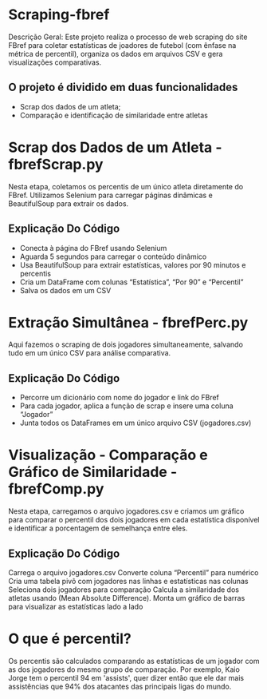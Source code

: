 # Scraping-fbref

Descrição Geral: Este projeto realiza o processo de web scraping do site FBref para coletar estatísticas de joadores de futebol (com ênfase na métrica de percentil), organiza os dados em arquivos CSV e gera visualizações comparativas.

## O projeto é dividido em duas funcionalidades
- Scrap dos dados de um atleta;
- Comparação e identificação de similaridade entre atletas



# Scrap dos Dados de um Atleta - fbrefScrap.py
Nesta etapa, coletamos os percentis de um único atleta diretamente do FBref.
Utilizamos Selenium para carregar páginas dinâmicas e BeautifulSoup para extrair os dados.

## Explicação Do Código
- Conecta à página do FBref usando Selenium
- Aguarda 5 segundos para carregar o conteúdo dinâmico
- Usa BeautifulSoup para extrair estatísticas, valores por 90 minutos e percentis
- Cria um DataFrame com colunas “Estatística”, “Por 90” e “Percentil”
- Salva os dados em um CSV



# Extração Simultânea - fbrefPerc.py
Aqui fazemos o scraping de dois jogadores simultaneamente, salvando tudo em um único CSV para análise comparativa.

## Explicação Do Código
- Percorre um dicionário com nome do jogador e link do FBref
- Para cada jogador, aplica a função de scrap e insere uma coluna “Jogador”
- Junta todos os DataFrames em um único arquivo CSV (jogadores.csv)


# Visualização - Comparação e Gráfico de Similaridade - fbrefComp.py
Nesta etapa, carregamos o arquivo jogadores.csv e criamos um gráfico para comparar o percentil dos dois jogadores em cada estatística disponível e identificar a porcentagem de semelhança entre eles.

## Explicação Do Código
Carrega o arquivo jogadores.csv
Converte coluna “Percentil” para numérico
Cria uma tabela pivô com jogadores nas linhas e estatísticas nas colunas
Seleciona dois jogadores para comparação
Calcula a similaridade dos atletas usando (Mean Absolute Difference).
Monta um gráfico de barras para visualizar as estatísticas lado a lado


# O que é percentil?
Os percentis são calculados comparando as estatísticas de um jogador com as dos jogadores do mesmo grupo de comparação. Por exemplo, Kaio Jorge tem o percentil 94 em 'assists', quer dizer então que ele dar mais assistências que 94% dos atacantes das principais ligas do mundo. 
